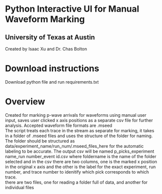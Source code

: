 # Python Interactive UI for Manual Waveform Marking <br>
## University of Texas at Austin
Created by Isaac Xu and Dr. Chas Bolton
# Download instructions
Download python file and run requirements.txt 
# Overview
Created for marking p-wave arrivals for waveforms using manual user input, saves user clicked x axis positions as a separate csv file for further analysis. 
Accepted waveform file formats are .mseed
<br> 
The script treats each trace in the stream as separate for marking, it takes in a folder of .mseed files and uses the structure of the folder for naming. The folder should be structured as 
data/experiment_name/run_num/.mseed_files_here for the automatic labeling to be accurate. The output csv will be named p_picks_experiment name_run number_event id.csv where foldername is the name of the folder
selected and in the csv there are two columns, one is the marked x position in the original x axis and the other is the label for the exact experiment, run number, and trace number to 
idenitify which pick corresponds to which trace. 
<br>
there are two files, one for reading a folder full of data, and another for individual files
